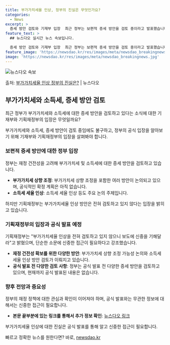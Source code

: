 ```yaml
---
title: 부가가치세율 인상, 정부의 진실은 무엇인가요?
categories:
  - News
excerpt: >
  증세 방안 검토와 기재부 입장  최근 정부는 보편적 증세 방안을 검토 중이라고 발표했습니다. 특히 부가가치세…
feature_text: >
  ## 뉴스다오 실시간 뉴스 속보입니다.

  증세 방안 검토와 기재부 입장  최근 정부는 보편적 증세 방안을 검토 중이라고 발표했습니다. 특히 부가가치세…
feature_image: 'https://newsdao.kr/res/images/meta/newsdao_breakingnews.jpg'
image: 'https://newsdao.kr/res/images/meta/newsdao_breakingnews.jpg'
---
```


![뉴스다오 속보](https://newsdao.kr/res/images/meta/newsdao_breakingnews.jpg)

<p>출처: <a href="https://newsdao.kr/4429" rel="dofollow">부가가치세율 인상 정부의 진실은?</a> | 뉴스다오</p>

<h2 data-ke-size="size26">부가가치세와 소득세, 증세 방안 검토</h2>
<p data-ke-size="size16">최근 정부가 부가가치세와 소득세에 대한 증세 방안을 검토하고 있다는 소식에 대한 기재부와 기획재정부의 입장은 무엇일까요?</p>

부가가치세와 소득세, 증세 방안이 검토 중임에도 불구하고, 정부의 공식 입장을 알아보기 위해 기재부와 기획재정부의 입장을 살펴봐야 합니다.

<h3>보편적 증세 방안에 대한 정부 입장</h3>
<p data-ke-size="size16">정부는 재정 건전성을 고려해 부가가치세 및 소득세에 대한 증세 방안을 검토하고 있습니다.</p>
<ul>
  <li><b>부가가치세 상향 조정</b>: 부가가치세 상향 조정을 포함한 여러 방안이 논의되고 있으며, 공식적인 확정 계획은 아직 없습니다.</li>
  <li><b>소득세 세율 인상</b>: 소득세 세율 인상 등도 주요 논의 주제입니다.</li>
</ul>
<p data-ke-size="size16">하지만 기획재정부는 부가가치세율 인상 방안은 전혀 검토하고 있지 않다는 입장을 밝히고 있습니다.</p>

<h3>기획재정부의 입장과 공식 발표 예정</h3>
<p data-ke-size="size16">기획재정부는 "부가가치세율 인상을 전혀 검토하고 있지 않으니 보도에 신중을 기해달라"고 밝혔으며, 단순한 소문에 신중한 접근이 필요하다고 강조했습니다.</p>
<ul>
  <li><b>재정 건전성 확보를 위한 다양한 방안</b>: 부가가치세 상향 조정 가능성 논의와 소득세 세율 인상 방안 검토가 이뤄지고 있습니다.</li>
  <li><b>공식 발표 전 다양한 검토 사항</b>: 정부는 공식 발표 전 다양한 증세 방안을 검토하고 있으며, 현재까지 공식 발표된 내용은 없습니다.</li>
</ul>

<h3>향후 전망과 중요성</h3>
<p data-ke-size="size16">정부의 재정 정책에 대한 관심과 확인이 이어져야 하며, 공식 발표와는 무관한 정보에 대해서는 신중한 접근이 필요합니다.</p>
<ul>
  <li><b>본문 끝부분에 있는 링크를 통해서 추가 정보 확인</b>: <a href="https://newsdao.kr/4429">뉴스다오 링크</a></li>
</ul>
<p data-ke-size="size16">부가가치세율 인상에 대한 진실은 공식 발표를 통해 알고 신중한 접근이 필요합니다.</p> 

빠르고 정확한 뉴스를 원한다면? 바로, <a href="https://newsdao.kr" rel="dofollow">newsdao.kr</a>


